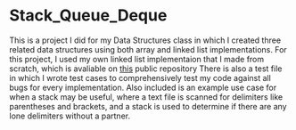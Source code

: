 # Stack_Queue_Deque
This is a project I did for my Data Structures class in which I created three related data structures using both array and linked list implementations. 
For this project, I used my own linked list implementaion that I made from scratch, which is avaliable on [this](https://github.com/sambrothers0/Linked_List) public repository
There is also a test file in which I wrote test cases to comprehensively test my code against all bugs for every implementation.
Also included is an example use case for when a stack may be useful, where a text file is scanned for delimiters like parentheses and brackets, and a stack is used to determine if there are any lone delimiters without a partner.
